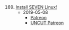 169. [Install SEVEN Linux!](https://linuxgamecast.com/2019/05/lwdw-169-install-seven-linux/)
     * 2019-05-08
        * [Patreon](https://www.patreon.com/posts/lwdw-169-install-26718398)
        * [UNCUT Patreon](https://www.patreon.com/posts/lwdw-169-uncut-26718365)
